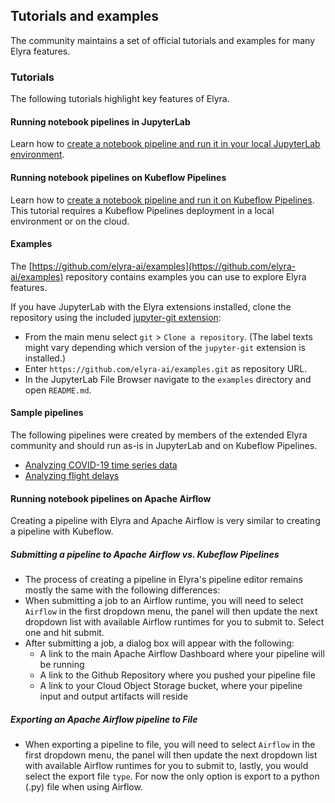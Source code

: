 <!--
{% comment %}
Copyright 2018-2021 Elyra Authors

Licensed under the Apache License, Version 2.0 (the "License");
you may not use this file except in compliance with the License.
You may obtain a copy of the License at

http://www.apache.org/licenses/LICENSE-2.0

Unless required by applicable law or agreed to in writing, software
distributed under the License is distributed on an "AS IS" BASIS,
WITHOUT WARRANTIES OR CONDITIONS OF ANY KIND, either express or implied.
See the License for the specific language governing permissions and
limitations under the License.
{% endcomment %}
-->
## Tutorials and examples

The community maintains a set of official tutorials and examples for many Elyra features.

### Tutorials

The following tutorials highlight key features of Elyra.

#### Running notebook pipelines in JupyterLab

Learn how to [create a notebook pipeline and run it in your local JupyterLab environment](https://github.com/elyra-ai/examples/tree/master/pipelines/hello_world).

#### Running notebook pipelines on Kubeflow Pipelines

Learn how to [create a notebook pipeline and run it on Kubeflow Pipelines](https://github.com/elyra-ai/examples/tree/master/pipelines/hello_world_kubeflow_pipelines). This tutorial requires a Kubeflow Pipelines deployment in a local environment or on the cloud.

#### Examples

The [https://github.com/elyra-ai/examples](https://github.com/elyra-ai/examples) repository contains examples you can use to explore Elyra features.

If you have JupyterLab with the Elyra extensions installed, clone the repository using the included [jupyter-git extension](https://github.com/jupyterlab/jupyterlab-git):
 - From the main menu select `git` > `Clone a repository`. (The label texts might vary depending which version of the `jupyter-git` extension is installed.)
 - Enter `https://github.com/elyra-ai/examples.git` as repository URL.
 - In the JupyterLab File Browser navigate to the `examples` directory and open `README.md`.

#### Sample pipelines

The following pipelines were created by members of the extended Elyra community and should run as-is in JupyterLab and on Kubeflow Pipelines.

- [Analyzing COVID-19 time series data](https://github.com/CODAIT/covid-notebooks)
- [Analyzing flight delays](https://github.com/CODAIT/flight-delay-notebooks)

#### Running notebook pipelines on Apache Airflow

Creating a pipeline with Elyra and Apache Airflow is very similar to creating a pipeline with Kubeflow. 

##### Submitting a pipeline to Apache Airflow vs. Kubeflow Pipelines
- The process of creating a pipeline in Elyra's pipeline editor remains mostly the same with the following differences: 
- When submitting a job to an Airflow runtime, you will need to select `Airflow` in the first dropdown menu, the panel will
then update the next dropdown list with available Airflow runtimes for you to submit to. Select one and hit submit.
- After submitting a job, a dialog box will appear with the following:
    - A link to the main Apache Airflow Dashboard where your pipeline will be running
    - A link to the Github Repository where you pushed your pipeline file
    - A link to your Cloud Object Storage bucket, where your pipeline input and output artifacts will reside 
  
##### Exporting an Apache Airflow pipeline to File
- When exporting a pipeline to file, you will need to select `Airflow` in the first dropdown menu, the panel will
then update the next dropdown list with available Airflow runtimes for you to submit to, lastly, you would 
select the export file `type`. For now the only option is export to a python (.py) file when using Airflow.

